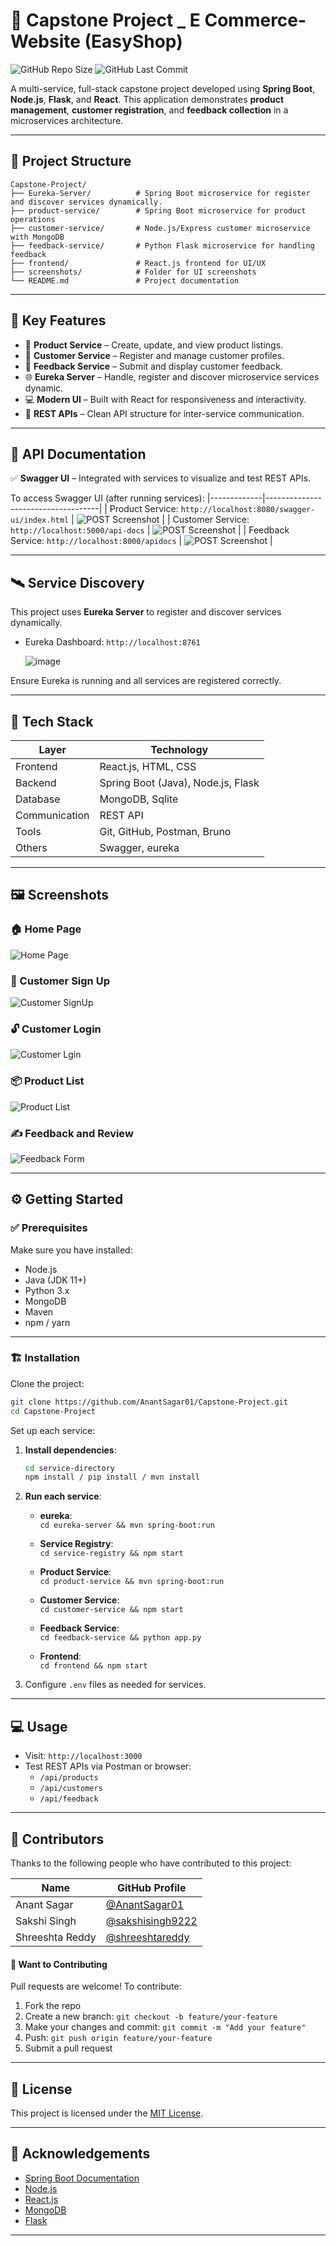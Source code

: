 
# 🚀 Capstone Project _ E Commerce-Website (EasyShop)

![GitHub Repo Size](https://img.shields.io/github/repo-size/AnantSagar01/Capstone-Project)
![GitHub Last Commit](https://img.shields.io/github/last-commit/AnantSagar01/Capstone-Project)

A multi-service, full-stack capstone project developed using **Spring Boot**, **Node.js**, **Flask**, and **React**. This application demonstrates **product management**, **customer registration**, and **feedback collection** in a microservices architecture.

---

## 📁 Project Structure

```
Capstone-Project/
├── Eureka-Server/          # Spring Boot microservice for register and discover services dynamically.
├── product-service/        # Spring Boot microservice for product operations
├── customer-service/       # Node.js/Express customer microservice with MongoDB
├── feedback-service/       # Python Flask microservice for handling feedback
├── frontend/               # React.js frontend for UI/UX
├── screenshots/            # Folder for UI screenshots
└── README.md               # Project documentation
```

---

## 🌟 Key Features

- 🛒 **Product Service** – Create, update, and view product listings.
- 👤 **Customer Service** – Register and manage customer profiles.
- 💬 **Feedback Service** – Submit and display customer feedback.
- 🌐 **Eureka Server** – Handle, register and discover microservice services dynamic.
- 💻 **Modern UI** – Built with React for responsiveness and interactivity.
- 🔗 **REST APIs** – Clean API structure for inter-service communication.

---

## 🧪 API Documentation

✅ **Swagger UI** – Integrated with services to visualize and test REST APIs.

To access Swagger UI (after running services):
  |-------------|------------------------------------|
  | Product Service: `http://localhost:8080/swagger-ui/index.html`    | ![POST Screenshot](https://github.com/user-attachments/assets/f0696359-6d81-4127-b1a4-26747cdab8a1)  |
  | Customer Service: `http://localhost:5000/api-docs`     | ![POST Screenshot](https://github.com/user-attachments/assets/f0696359-6d81-4127-b1a4-26747cdab8a1) |
  | Feedback Service: `http://localhost:8000/apidocs`    | ![POST Screenshot](https://github.com/user-attachments/assets/e5ad8448-e869-4acc-9f4a-da682af7e2f7) |
  
---

## 🛰️ Service Discovery

This project uses **Eureka Server** to register and discover services dynamically.

- Eureka Dashboard: `http://localhost:8761`

  ![image](https://github.com/user-attachments/assets/84969858-d850-4d0d-9c2d-e9f7d86b5da8)


Ensure Eureka is running and all services are registered correctly.

---

## 🧰 Tech Stack

| Layer       | Technology                         |
|-------------|------------------------------------|
| Frontend    | React.js, HTML, CSS                |
| Backend     | Spring Boot (Java), Node.js, Flask |
| Database    | MongoDB, Sqlite                    |
| Communication | REST API                         |
| Tools       | Git, GitHub, Postman, Bruno        |
| Others       | Swagger, eureka                    |

---

## 🖼️ Screenshots

### 🏠 Home Page

![Home Page](https://github.com/user-attachments/assets/c45fd053-7e6f-4b8e-ad43-5c1d233d9f40)


### 👥 Customer Sign Up

![Customer SignUp](https://github.com/user-attachments/assets/8cf83398-1efd-429b-bbf8-3f792c097f6e)


### 🔓 Customer Login

![Customer Lgin](https://github.com/user-attachments/assets/2c437d15-68ef-44c4-b062-36685e4e18be)


### 📦 Product List

![Product List](https://github.com/user-attachments/assets/f22943a1-fecc-4add-bc5d-70b5b9df87af)


### ✍️ Feedback and Review

![Feedback Form](https://github.com/user-attachments/assets/3ae7eba7-93fd-4e9d-834d-3249c2921962)



---

## ⚙️ Getting Started

### ✅ Prerequisites

Make sure you have installed:
- Node.js
- Java (JDK 11+)
- Python 3.x
- MongoDB
- Maven
- npm / yarn

---

### 🏗️ Installation

Clone the project:

```bash
git clone https://github.com/AnantSagar01/Capstone-Project.git
cd Capstone-Project
```

Set up each service:

1. **Install dependencies**:
   ```bash
   cd service-directory
   npm install / pip install / mvn install
   ```

2. **Run each service**:
   - **eureka**:  
     `cd eureka-server && mvn spring-boot:run`
   
   - **Service Registry**:  
     `cd service-registry && npm start`

   - **Product Service**:  
     `cd product-service && mvn spring-boot:run`

   - **Customer Service**:  
     `cd customer-service && npm start`

   - **Feedback Service**:  
     `cd feedback-service && python app.py`

   - **Frontend**:  
     `cd frontend && npm start`

4. Configure `.env` files as needed for services.

---

## 💻 Usage

- Visit: `http://localhost:3000`
- Test REST APIs via Postman or browser:
  - `/api/products`
  - `/api/customers`
  - `/api/feedback`
  
---

## 👥 Contributors

Thanks to the following people who have contributed to this project:

| Name         | GitHub Profile                          |
|--------------|------------------------------------------|
| Anant Sagar  | [@AnantSagar01](https://github.com/AnantSagar01) |
| Sakshi Singh  | [@sakshisingh9222](https://github.com/sakshisingh9222) |
| Shreeshta Reddy  | [@shreeshtareddy](https://github.com/shreeshtareddy) |

#### 🤝 Want to Contributing

Pull requests are welcome! To contribute:

1. Fork the repo
2. Create a new branch: `git checkout -b feature/your-feature`
3. Make your changes and commit: `git commit -m "Add your feature"`
4. Push: `git push origin feature/your-feature`
5. Submit a pull request

---

## 📄 License

This project is licensed under the [MIT License](LICENSE).

---

## 🙏 Acknowledgements

- [Spring Boot Documentation](https://spring.io/projects/spring-boot)
- [Node.js](https://nodejs.org)
- [React.js](https://reactjs.org)
- [MongoDB](https://www.mongodb.com)
- [Flask](https://flask.palletsprojects.com)

---
